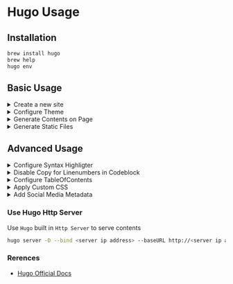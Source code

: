 # Hugo Usage

## Installation

```bash
brew install hugo
brew help
hugo env
```

## Basic Usage

<details><summary>Create a new site</summary>

</br>

```bash
hugo new site web
cd web
vim config.toml
---
baseURL = "http://xxx.example.org"
languageCode = "en-us"
title = "xxx"
---
```

</p></details>

<details><summary>Configure Theme</summary>

</br>

```bash
git clone <theme source> themes/<theme name>
rm -rf themes/<theme name>/.git
cp -r themes/<theme name>/exampleSite/config.toml ./
```

</p></details>

<details><summary>Generate Contents on Page</summary>

</br>

```bash
vim archetypes/default.md
---
This is my page.
blah blah
blah blah blah
---
hugo new posts/page1.md
hugo new posts/page2.md
hugo new posts/page3.md
```

</p></details>

<details><summary>Generate Static Files</summary>

</br>

```bash
hugo
ls -l public/
```

</p></details>

## Advanced Usage

<details><summary>Configure Syntax Highligter</summary>

</br>

reference:

- https://gohugo.io/content-management/syntax-highlighting/#generate-syntax-highlighter-css
- https://xyproto.github.io/splash/docs/
- https://gohugo.io/getting-started/configuration-markup#highlight

Add the following config to `config.toml`

```config
pygmentsUseClasses = true
# Syntax Highlight
[markup.highlight]
  anchorLineNos = false
  codeFences = true
  guessSyntax = true
  hl_Lines = ''
  lineAnchors = ''
  lineNoStart = 1
  lineNos = true
  lineNumbersInTable = false
  noClasses = true
  style = 'emacs'
  tabWidth = 4
```

#### Highlight specific linenumbers

In the content page, add the following snippets:

````config
```go {linenos=true,hl_lines=[1,"3-5"],linenostart=1}
// ... code
```
````

</p></details>

<details><summary>Disable Copy for Linenumbers in Codeblock</summary>

</br>

reference:

- https://gohugo.io/content-management/syntax-highlighting/
- https://discourse.gohugo.io/t/pygmentsuseclasses-true-not-generating-classes/15080/3

#### Enable Custom CSS

Follow the instructions written in this [link](https://mcneilcode.com/post/web/hugo/hugo-adding-custom-css-js-themes/)

#### Generate Syntax CSS

Checkout the available highlighter options [HERE](https://xyproto.github.io/splash/docs/)

Run the following commands to generate the syntax css

```bash
hugo gen chromastyles --style=<style name> > syntax.css
```

Copy the CSS file to `static/css`

```bash
mkdir -p static/css
cp syntax.css static/css
```

#### Modify CSS Configuration

In `static/css/syntax.css`, find the class `.chroma .ln`, add `user-select: none`

```css
/* LineNumbers */
.chroma .ln {
  margin-right: 0.4em;
  padding: 0 0.4em 0 0.4em;
  color: #bfbfbf;
  user-select: none;
  border-right: 2px solid #33f260;
}
```

</p></details>

<details><summary>Configure TableOfContents</summary>

</br>

reference:

- https://gohugo.io/getting-started/configuration-markup#table-of-contents

Add the following config to `config.toml`

```config
[markup.tableOfContents]
  endLevel = 3
  ordered = false
  startLevel = 2
```

</p></details>

<details><summary>Apply Custom CSS</summary>

</br>

reference: https://mcneilcode.com/post/web/hugo/hugo-adding-custom-css-js-themes/

### Overview

It is possible to extend any theme without modifying it directly, thanks to the order preference feature of Hugo theme loader. By staging a custom version of any file found in your third party theme, you can override it and extend it with any feature you may need.

The example we will use here is for a theme that may not provide a way to load a custom CSS or Javascript from the static folder into your site natively.

### Procedure

1. Stage your files into the static, if not already done. They should live in the `static` folder. You should have:

```bash
static/css/custom.css
static/js/custom.js
```

2. Add configuration parameters for custom css/js in `config.toml`:

```bash
[params]
...
customCSS = ["css/custom.css"]
customJS = ["js/custom.js"]
```

3. Copy the head.html from your preferred theme, into your local project:

```bash
mkdir -p layouts/partials
cp themes/<theme_name>/layouts/partials/head.html layouts/partials/
```

4. Extend the local version of head.html to load the custom scripts:

```bash
<!-- css -->
{{ range .Site.Params.customCSS -}}
    <link rel="stylesheet" href="{{ . | absURL }}">
{{- end }}

<!-- javascript -->
{{ range .Site.Params.customJS -}}
    <script type="text/javascript" src="{{ . | absURL }}"></script>
{{- end }}
```

Now your site will load these custom files in addition to all the other files needed for the theme.

</p></details>

<details><summary>Add Social Media Metadata</summary>

### Intro

By default, the sites generated from `Hugo` do not support the `social-metadata` adds-on. You will have to manually add it. Thanks to the [hugo-social-metadata](https://github.com/msfjarvis/hugo-social-metadata) repo, it gives us some guidances on how to enable the feature in an easy way.

### Setup

1. Create a file named `social_metadata.html` under `layouts/partials`. Paste the following contents into it:

```html
<!-- Configure meta and title tags -->
<meta property="og:type" content="website" />
{{ if .Site.Params.TwitterCardType }}
<meta
  name="twitter:card"
  content="{{ .Site.Params.TwitterCardType }}"
  key="twcard"
/>
{{ else }}
<meta name="twitter:card" content="summary_large_image" key="twcard" />
{{ end }} {{ if .Site.Params.TwitterUsername }}
<meta
  name="twitter:site"
  content="{{ .Site.Params.TwitterUsername }}"
  key="twhandle"
/>
{{ end }} {{ if .IsHome }}
<title>{{ .Site.Title }}</title>
<meta name="description" content="{{ $.Site.Params.description }}" />
<meta name="keywords" content="{{ $.Site.Params.Keywords }}" />
<meta property="og:url" content="{{ .Site.BaseURL }}" key="ogurl" />
<meta property="og:title" content="{{ .Site.Title }}" key="ogtitle" />
<meta
  name="og:description"
  content="{{ $.Site.Params.description }}"
  key="ogdesc"
/>
{{ else }}
<title>{{ .Title }} &middot; {{ .Site.Title }}</title>
<meta name="description" content="{{ .Description }}" />
{{ if .Params.tags }}
<meta name="keywords" content="{{ range .Params.tags }}{{ . }},{{ end }}" />
{{ else }}
<meta name="keywords" content="{{ $.Site.Params.Keywords }}" />
{{ end }}
<meta property="og:url" content="{{ .Permalink }}" />
<meta property="og:title" content="{{ .Title }} &middot; {{ .Site.Title }}" />
{{ if .Description }}
<meta name="og:description" content="{{ .Description }}" />
{{ else }}
<meta name="og:description" content="{{ $.Site.Params.description }}" />
{{ end }}
<meta name="twitter:url" content="{{ .Permalink }}" />
{{ if .Params.SocialImage }}
<meta
  property="og:image"
  content="{{ .Site.BaseURL }}{{ .Params.SocialImage }}"
  key="ogimage"
/>
{{ else }}
<meta
  property="og:image"
  content="{{ .Site.BaseURL}}{{ .Site.Params.SocialImage }}"
  key="ogimage"
/>
{{ end }}
<link rel="canonical" href="{{ .Permalink }}" />
{{ end }}
```

2. Include the `social_metadata.html` partial in your `head.html` under `layouts/partials` like so:

```html
{{ partial "social_metadata.html" . }}.
```

this will enable the `social-metadata` feature.

### Fix code block wraplines issue

To add the `horizontal scrollbar`: add the following lines in `layouts/partials/custom-header.html`

```html
<style type="text/css">
  pre code {
    white-space: pre;
  }
</style>
```

### Customize your page with metadata

You can customize some of the generated metadata on a per-page basis. Setting `description`, `socialImage` or `tags` in the frontmatter will override the defaults loaded from the main `config` file.

```md
+++
description = "A nice description for this blogpost"
socialImage = "path/to/an/image/that/describes/this/post/best"
tags = ["this", "blog", "rocks!"]
+++
```

</p></details>

### Use Hugo Http Server

Use `Hugo` built in `Http Server` to serve contents

```bash
hugo server -D --bind <server ip address> --baseURL http://<server ip address>
```

### Rerences

- [Hugo Official Docs](https://gohugo.io/documentation/)
